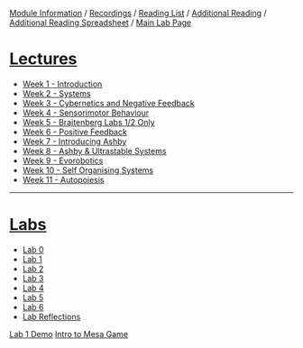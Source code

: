 [Module Information](https://canvas.sussex.ac.uk/courses/31028/pages/module-information) /
[Recordings](https://sussex.cloud.panopto.eu/Panopto/Pages/Sessions/List.aspx?embedded=1&nomobileprompt=true#folderID=%22d4805707-0576-4d13-9b0d-b0c000d75db9%22) /
[Reading List](https://sussex.leganto.exlibrisgroup.com/leganto/nui/lists/20810223540002461?auth=SAML) /
[Additional Reading](https://canvas.sussex.ac.uk/courses/31028/pages/reading-and-additional-information?module_item_id=1492560) /
[Additional Reading Spreadsheet](https://docs.google.com/spreadsheets/d/1-JKKX13Hmqu19PjzHvl1stCEr_PydDJXI4VZNVGYsC8/edit?gid=0#gid=0) /
[Main Lab Page](https://canvas.sussex.ac.uk/courses/31028/pages/main-labs-page)

# [Lectures](https://canvas.sussex.ac.uk/courses/31028/modules)
- [Week 1 - Introduction](https://github.com/LukeBirkett/study-planner/tree/main/825G5_Adaptive_Systems/week_1)
- [Week 2 - Systems](https://github.com/LukeBirkett/study-planner/tree/main/825G5_Adaptive_Systems/week_2)
- [Week 3 - Cybernetics and Negative Feedback](https://github.com/LukeBirkett/study-planner/tree/main/825G5_Adaptive_Systems/week_3)
- [Week 4 - Sensorimotor Behaviour](https://github.com/LukeBirkett/study-planner/tree/main/825G5_Adaptive_Systems/week_4)
- [Week 5 - Braitenberg Labs 1/2 Only](https://github.com/LukeBirkett/study-planner/tree/main/825G5_Adaptive_Systems/week_5)
- [Week 6 - Positive Feedback](https://github.com/LukeBirkett/study-planner/tree/main/825G5_Adaptive_Systems/week_6)
- [Week 7 - Introducing Ashby](https://github.com/LukeBirkett/study-planner/tree/main/825G5_Adaptive_Systems/week_7)
- [Week 8 - Ashby & Ultrastable Systems](https://github.com/LukeBirkett/study-planner/tree/main/825G5_Adaptive_Systems/week_8)
- [Week 9 - Evorobotics](https://github.com/LukeBirkett/study-planner/tree/main/825G5_Adaptive_Systems/week_9)
- [Week 10 - Self Organising Systems](https://github.com/LukeBirkett/study-planner/tree/main/825G5_Adaptive_Systems/week_10)
- [Week 11 - Autopoiesis](https://github.com/LukeBirkett/study-planner/tree/main/825G5_Adaptive_Systems/week_11)

---

# [Labs](https://canvas.sussex.ac.uk/courses/31028/pages/main-labs-page?module_item_id=1498549)
- [Lab 0](https://github.com/LukeBirkett/study-planner/blob/main/825G5_Adaptive_Systems/lab_0)
- [Lab 1](https://github.com/LukeBirkett/study-planner/blob/main/825G5_Adaptive_Systems/lab_1)
- [Lab 2](https://github.com/LukeBirkett/study-planner/blob/main/825G5_Adaptive_Systems/lab_2)
- [Lab 3](https://github.com/LukeBirkett/study-planner/blob/main/825G5_Adaptive_Systems/lab_3)
- [Lab 4](https://github.com/LukeBirkett/study-planner/blob/main/825G5_Adaptive_Systems/lab_4)
- [Lab 5](https://github.com/LukeBirkett/study-planner/blob/main/825G5_Adaptive_Systems/lab_5)
- [Lab 6](https://github.com/LukeBirkett/study-planner/blob/main/825G5_Adaptive_Systems/lab_6)
- [Lab Reflections](https://canvas.sussex.ac.uk/courses/31028/discussion_topics/429261)

[Lab 1 Demo](https://sussex.cloud.panopto.eu/Panopto/Pages/Viewer.aspx?id=6d694ae1-9822-4056-8051-b28e00deae69) [Intro to Mesa Game](https://sussex.cloud.panopto.eu/Panopto/Pages/Viewer.aspx?id=934ca0eb-2901-4c54-8e72-b289007fa5e5)
